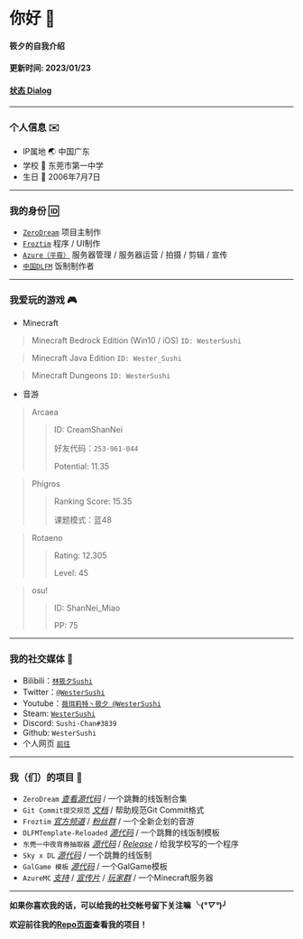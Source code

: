 # 你好 👋
#### 筱夕的自我介绍
#### 更新时间: 2023/01/23

#### [状态 Dialog](https://github.com/WesterSushi/WesterSushi/blob/Dialog/LASTEST.md)

---

### 个人信息 ✉️
- IP属地 🌏 中国广东
- 学校 🏫 东莞市第一中学
- 生日 🎂 2006年7月7日

---

### 我的身份 🆔
- [`ZeroDream`](https://github.com/WesterSushi/ZeroDream-Project) 项目主制作
- [`Froztim`](https://space.bilibili.com/627065277) 程序 / UI制作
- [`Azure（平霄）`](https://afdian.net/a/AzureMC) 服务器管理 / 服务器运营 / 拍摄 / 剪辑 / 宣传
- [`中国DLFM`](https://chinadlrs.com/) 饭制制作者

---
### 我爱玩的游戏 🎮
- Minecraft
> Minecraft Bedrock Edition (Win10 / iOS) `ID: WesterSushi`

> Minecraft Java Edition `ID: Wester_Sushi`

> Minecraft Dungeons  `ID: WesterSushi`

- 音游
> Arcaea
>> ID: CreamShanNei
>>
>> 好友代码：`253-961-044`
>>
>> Potential: 11.35

> Phigros
>> Ranking Score: 15.35
>>
>> 课题模式：蓝48

> Rotaeno
>> Rating: 12.305
>>
>> Level: 45

> osu!
>> ID: ShanNei_Miao
>>
>> PP: 75

---

### 我的社交媒体 📱
- Bilibili：[`林筱夕Sushi`](https://space.bilibili.com/351243963)
- Twitter：[`@WesterSushi`](https://twitter.com/WesterSushi)
- Youtube：[`薇珥莉特丶筱夕 @WesterSushi`](https://www.youtube.com/channel/UCbuR2heeT2MWUpz-ouuenVQ)
- Steam: [`WesterSushi`](https://steamcommunity.com/profiles/76561199042343126)
- Discord: `Sushi-Chan#3839`
- Github: `WesterSushi`
- 个人网页 [`前往`](https://www.sushinya.me/)

---

### 我（们）的项目 📁
- `ZeroDream` [_查看源代码_](https://github.com/WesterSushi/ZeroDream-Project) / 一个跳舞的线饭制合集
- `Git Commit提交规范` [_文档_](https://github.com/WesterSushi/Repository-Commit-Format/blob/main/README.md) / 帮助规范Git Commit格式
- `Froztim` [_官方频道_](https://space.bilibili.com/627065277) / [_粉丝群_](https://jq.qq.com/?_wv=1027&k=Bq1H7Vug) / 一个全新企划的音游
- `DLFMTemplate-Reloaded` [_源代码_](https://github.com/WesterSushi/DancingLineFMSample) / 一个跳舞的线饭制模板
- `东莞一中夜宵券抽取器` [_源代码_](https://github.com/WesterSushi/DGYZ-NTE) / [_Release_](https://github.com/WesterSushi/DGYZ-NTE/releases) / 给我学校写的一个程序
- `Sky x DL` [_源代码_](https://github.com/WesterSushi/Sky-x-DL) / 一个跳舞的线饭制
- `GalGame 模板` [_源代码_](https://github.com/WesterSushi/GalGame-Template) / 一个GalGame模板
- `AzureMC` [_支持_](https://afdian.net/a/AzureMC) / [_宣传片_](https://www.bilibili.com/video/BV1AW4y1j7xM) / [_玩家群_](https://jq.qq.com/?_wv=1027&k=kIRVVOU2) / 一个Minecraft服务器

---

**如果你喜欢我的话，可以给我的社交帐号留下关注嘛 ╰(*°▽°*)╯**

**欢迎前往我的[Repo页面](https://github.com/WesterSushi?tab=repositories)查看我的项目！**
